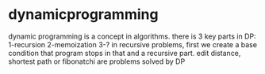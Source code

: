 # dynamicprogramming
dynamic programming is a concept in algorithms. there is 3 key parts in DP: 1-recursion 2-memoization 3-?
in recursive problems, first we create a base condition that program stops in that and a recursive part.
edit distance, shortest path or fibonatchi are problems solved by DP
